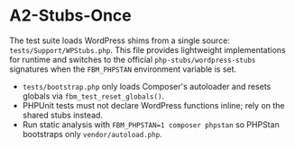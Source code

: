 # A2-Stubs-Once

The test suite loads WordPress shims from a single source: `tests/Support/WPStubs.php`. This file provides lightweight implementations for runtime and switches to the official `php-stubs/wordpress-stubs` signatures when the `FBM_PHPSTAN` environment variable is set.

* `tests/bootstrap.php` only loads Composer's autoloader and resets globals via `fbm_test_reset_globals()`.
* PHPUnit tests must not declare WordPress functions inline; rely on the shared stubs instead.
* Run static analysis with `FBM_PHPSTAN=1 composer phpstan` so PHPStan bootstraps only `vendor/autoload.php`.
